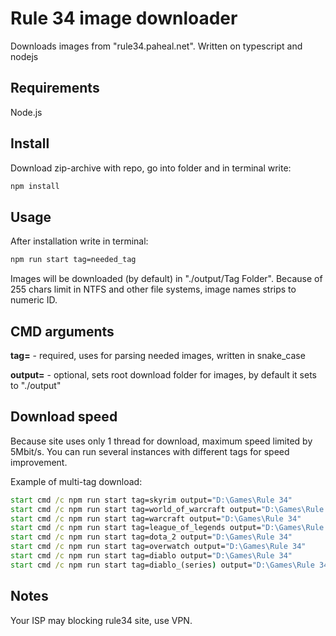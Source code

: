# Rule 34 image downloader
Downloads images from "rule34.paheal.net". Written on typescript and nodejs

## Requirements
Node.js

## Install
Download zip-archive with repo, go into folder and in terminal write:
```bash
npm install
```

## Usage
After installation write in terminal:
```bash
npm run start tag=needed_tag
```

Images will be downloaded (by default) in "./output/Tag Folder". Because of 255 chars limit in NTFS and other file systems, image names strips to numeric ID.

## CMD arguments
**tag=** - required, uses for parsing needed images, written in snake_case

**output=** - optional, sets root download folder for images, by default it sets to "./output"

## Download speed
Because site uses only 1 thread for download, maximum speed limited by 5Mbit/s. You can run several instances with different tags for speed improvement.

Example of multi-tag download:
```bat
start cmd /c npm run start tag=skyrim output="D:\Games\Rule 34"
start cmd /c npm run start tag=world_of_warcraft output="D:\Games\Rule 34"
start cmd /c npm run start tag=warcraft output="D:\Games\Rule 34"
start cmd /c npm run start tag=league_of_legends output="D:\Games\Rule 34"
start cmd /c npm run start tag=dota_2 output="D:\Games\Rule 34"
start cmd /c npm run start tag=overwatch output="D:\Games\Rule 34"
start cmd /c npm run start tag=diablo output="D:\Games\Rule 34"
start cmd /c npm run start tag=diablo_(series) output="D:\Games\Rule 34"
```

## Notes
Your ISP may blocking rule34 site, use VPN.